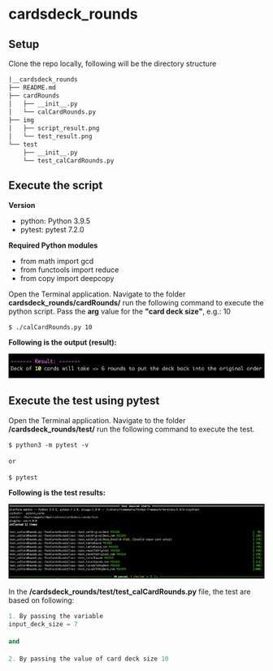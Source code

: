 # cardsdeck_rounds

## Setup
Clone the repo locally, following will be the directory structure
```
|__cardsdeck_rounds
├── README.md
├── cardRounds
│   ├── __init__.py
│   └── calCardRounds.py
├── img
│   ├── script_result.png
│   └── test_result.png
└── test
    ├── __init__.py
    └── test_calCardRounds.py
```

## Execute the script

**Version**
- python: Python 3.9.5
- pytest: pytest 7.2.0

**Required Python modules**
- from math import gcd
- from functools import reduce
- from copy import deepcopy

Open the Terminal application. Navigate to the folder **cardsdeck_rounds/cardRounds/** run the following command to execute the python script. Pass the **arg** value for the **"card deck size"**, e.g.: 10

```shell
$ ./calCardRounds.py 10
```

**Following is the output (result):**

![result](./img/script_result.png)

## Execute the test using pytest

Open the Terminal application. Navigate to the folder **/cardsdeck_rounds/test/** run the following command to execute the test.

```shell
$ python3 -m pytest -v

or 

$ pytest
```

**Following is the test results:**

![result](./img/test_result.png)

In the **/cardsdeck_rounds/test/test_calCardRounds.py** file, the test are based on following:
```python
1. By passing the variable
input_deck_size = 7

and

2. By passing the value of card deck size 10

```

